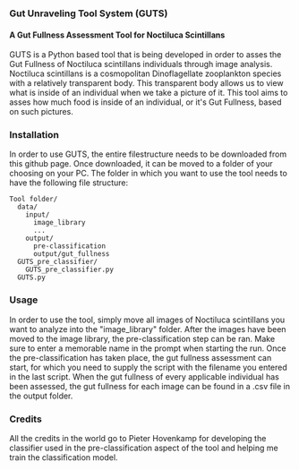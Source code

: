 ### Gut Unraveling Tool System (GUTS)
#### A Gut Fullness Assessment Tool for Noctiluca Scintillans

GUTS is a Python based tool that is being developed in order to asses the Gut Fullness of Noctiluca scintillans individuals through image analysis.
Noctiluca scintillans is a cosmopolitan Dinoflagellate zooplankton species with a relatively transparent body. This transparent body allows us to view what is inside of an individual when we take a picture of it. This tool aims to asses how much food is inside of an individual, or it's Gut Fullness, based on such pictures.


### Installation

In order to use GUTS, the entire filestructure needs to be downloaded from this github page. Once downloaded, it can be moved to a folder of your choosing on your PC. The folder in which you want to use the tool needs to have the following file structure:

```
Tool folder/
  data/
    input/
      image_library
      ...
    output/
      pre-classification
      output/gut_fullness
  GUTS_pre_classifier/
    GUTS_pre_classifier.py
  GUTS.py
```

### Usage

In order to use the tool, simply move all images of Noctiluca scintillans you want to analyze into the "image_library" folder.
After the images have been moved to the image library, the pre-classification step can be ran. Make sure to enter a memorable name in the prompt when starting the run.
Once the pre-classification has taken place, the gut fullness assessment can start, for which you need to supply the script with the filename you entered in the last script.
When the gut fullness of every applicable individual has been assessed, the gut fullness for each image can be found in a .csv file in the output folder.

### Credits
All the credits in the world go to Pieter Hovenkamp for developing the classifier used in the pre-classification aspect of the tool and helping me train the classification model.
